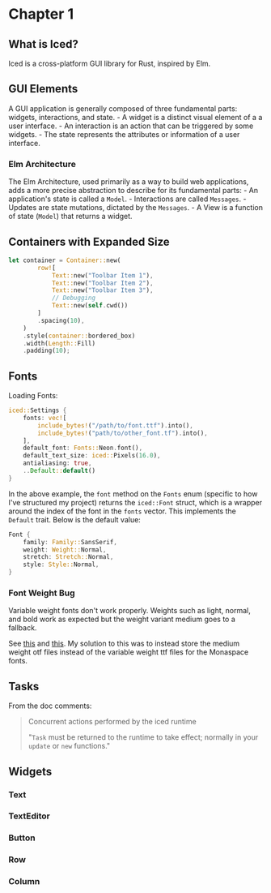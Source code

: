 # Chapter 1

## What is Iced?

Iced is a cross-platform GUI library for Rust, inspired by Elm.

## GUI Elements

A GUI application is generally composed of three fundamental parts: widgets,
interactions, and state. - A widget is a distinct visual element of a a user interface. - An interaction is an action that can be triggered by some widgets. - The state represents the attributes or information of a user interface.

### Elm Architecture

The Elm Architecture, used primarily as a way to build web applications, adds a
more precise abstraction to describe for its fundamental parts: - An application's state is called a `Model`. - Interactions are called `Messages`. - Updates are state mutations, dictated by the `Messages`. - A View is a function of state (`Model`) that returns a widget.

## Containers with Expanded Size

```rust
let container = Container::new(
        row![
            Text::new("Toolbar Item 1"),
            Text::new("Toolbar Item 2"),
            Text::new("Toolbar Item 3"),
            // Debugging
            Text::new(self.cwd())
        ]
        .spacing(10),
    )
    .style(container::bordered_box)
    .width(Length::Fill)
    .padding(10);
```

## Fonts

Loading Fonts:

```rust
iced::Settings {
    fonts: vec![
        include_bytes!("/path/to/font.ttf").into(),
        include_bytes!("path/to/other_font.tf").into(),
    ],
    default_font: Fonts::Neon.font(),
    default_text_size: iced::Pixels(16.0),
    antialiasing: true,
    ..Default::default()
}
```

In the above example, the `font` method on the `Fonts` enum (specific to how I've
structured my project) returns the `iced::Font` struct,
which is a wrapper around the index of the font in the `fonts` vector. This
implements the `Default` trait. Below is the default value:

```rust
Font {
    family: Family::SansSerif,
    weight: Weight::Normal,
    stretch: Stretch::Normal,
    style: Style::Normal,
}
```

### Font Weight Bug

Variable weight fonts don't work properly. Weights such as light, normal, and bold
work as expected but the weight variant medium goes to a fallback.

See [this](https://github.com/iced-rs/iced/issues/2613) and [this](https://github.com/iced-rs/iced/issues/2060).
My solution to this was to instead store the medium weight otf files instead of
the variable weight ttf files for the Monaspace fonts.

## Tasks

From the doc comments:

> Concurrent actions performed by the iced runtime
>
> "`Task` must be returned to the runtime to take effect; normally in your
> `update` or `new` functions."

## Widgets

### Text

### TextEditor

### Button

### Row

### Column
